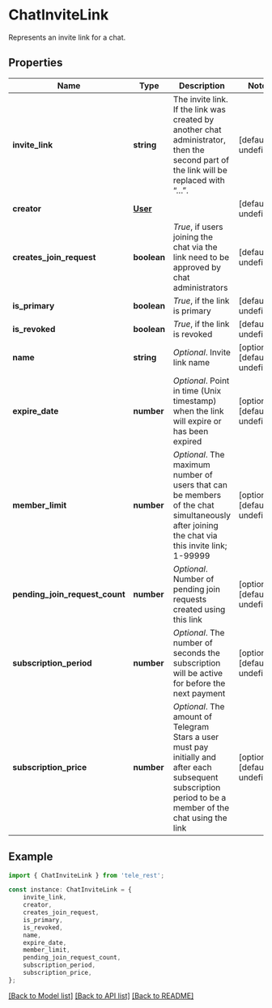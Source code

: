# ChatInviteLink

Represents an invite link for a chat.

## Properties

Name | Type | Description | Notes
------------ | ------------- | ------------- | -------------
**invite_link** | **string** | The invite link. If the link was created by another chat administrator, then the second part of the link will be replaced with “…”. | [default to undefined]
**creator** | [**User**](User.md) |  | [default to undefined]
**creates_join_request** | **boolean** | *True*, if users joining the chat via the link need to be approved by chat administrators | [default to undefined]
**is_primary** | **boolean** | *True*, if the link is primary | [default to undefined]
**is_revoked** | **boolean** | *True*, if the link is revoked | [default to undefined]
**name** | **string** | *Optional*. Invite link name | [optional] [default to undefined]
**expire_date** | **number** | *Optional*. Point in time (Unix timestamp) when the link will expire or has been expired | [optional] [default to undefined]
**member_limit** | **number** | *Optional*. The maximum number of users that can be members of the chat simultaneously after joining the chat via this invite link; 1-99999 | [optional] [default to undefined]
**pending_join_request_count** | **number** | *Optional*. Number of pending join requests created using this link | [optional] [default to undefined]
**subscription_period** | **number** | *Optional*. The number of seconds the subscription will be active for before the next payment | [optional] [default to undefined]
**subscription_price** | **number** | *Optional*. The amount of Telegram Stars a user must pay initially and after each subsequent subscription period to be a member of the chat using the link | [optional] [default to undefined]

## Example

```typescript
import { ChatInviteLink } from 'tele_rest';

const instance: ChatInviteLink = {
    invite_link,
    creator,
    creates_join_request,
    is_primary,
    is_revoked,
    name,
    expire_date,
    member_limit,
    pending_join_request_count,
    subscription_period,
    subscription_price,
};
```

[[Back to Model list]](../README.md#documentation-for-models) [[Back to API list]](../README.md#documentation-for-api-endpoints) [[Back to README]](../README.md)
